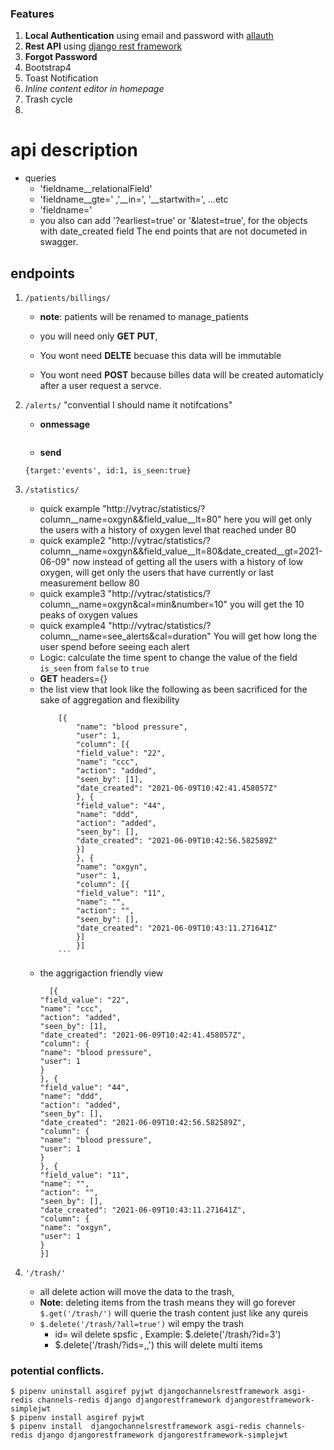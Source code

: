 ### Features

1. **Local Authentication** using email and password with [allauth](https://pypi.org/project/django-allauth/)
2. **Rest API** using [django rest framework](http://www.django-rest-framework.org/)
3. **Forgot Password**
4. Bootstrap4
5. Toast Notification
6. *Inline content editor in homepage*
7. Trash cycle
8. 

# api description
 - queries
    - 'fieldname__relationalField'
    - 'fieldname__gte=' ,'__in=', '__startwith=', ...etc
    - 'fieldname=' 
    - you also can add '?earliest=true' or '&latest=true', for the objects with date_created field
The end points that are not documeted in swagger.

## endpoints
1. `/patients/billings/`

    * **note**: patients will be renamed to manage_patients
    
    * you will need only **GET** **PUT**,
    * You wont need **DELTE** becuase this data will be immutable
    * You wont need **POST** because billes data will be created automaticly after a user request a servce.

1. `/alerts/` "convential I should name it notifcations"
    
    - **onmessage**
    ```
    
    ```
    
    - **send**
    ```
    {target:'events', id:1, is_seen:true}
    ```
    
1.  `/statistics/`
    
    - quick example "http://vytrac/statistics/?column__name=oxgyn&&field_value__lt=80"
    here you will get only the users with a history of oxygen level that reached under 80
    - quick example2 "http://vytrac/statistics/?column__name=oxgyn&&field_value__lt=80&date_created__gt=2021-06-09"
    now instead of getting all the users with a history of low oxygen, will get only the users that have currently or last measurement bellow 80
    - quick example3 "http://vytrac/statistics/?column__name=oxgyn&cal=min&number=10"
    you will get the 10 peaks of oxygen values
    - quick example4 "http://vytrac/statistics/?column__name=see_alerts&cal=duration"
    You will get how long the user spend before seeing each alert
    - Logic: calculate the time spent to change the value of the field `is_seen` from `false` to `true`
    - **GET** headers={}
    - the list view that look like the following as been sacrificed for the sake of aggregation and flexibility
        ```
            [{
                "name": "blood pressure",
                "user": 1,
                "column": [{
                "field_value": "22",
                "name": "ccc",
                "action": "added",
                "seen_by": [1],
                "date_created": "2021-06-09T10:42:41.458057Z"
                }, {
                "field_value": "44",
                "name": "ddd",
                "action": "added",
                "seen_by": [],
                "date_created": "2021-06-09T10:42:56.582589Z"
                }]
                }, {
                "name": "oxgyn",
                "user": 1,
                "column": [{
                "field_value": "11",
                "name": "",
                "action": "",
                "seen_by": [],
                "date_created": "2021-06-09T10:43:11.271641Z"
                }]
                }]
            ```
    - the aggrigaction friendly view
        ```
          [{
        "field_value": "22",
        "name": "ccc",
        "action": "added",
        "seen_by": [1],
        "date_created": "2021-06-09T10:42:41.458057Z",
        "column": {
        "name": "blood pressure",
        "user": 1
        }
        }, {
        "field_value": "44",
        "name": "ddd",
        "action": "added",
        "seen_by": [],
        "date_created": "2021-06-09T10:42:56.582589Z",
        "column": {
        "name": "blood pressure",
        "user": 1
        }
        }, {
        "field_value": "11",
        "name": "",
        "action": "",
        "seen_by": [],
        "date_created": "2021-06-09T10:43:11.271641Z",
        "column": {
        "name": "oxgyn",
        "user": 1
        }
        }]
        ```
    
    
1.  `'/trash/'`
    - all delete action will move the data to the trash,
    - **Note**: deleting items from the trash means they will go forever
    `$.get('/trash/')` will querie the trash content just like any qureis
    - `$.delete('/trash/?all=true')` wil empy the trash
        - id=<number> wil delete spsfic , Example: $.delete('/trash/?id=3')
        -  $.delete('/trash/?ids=<number>,<number>,') this will delete multi items
        

### potential conflicts.
```
$ pipenv uninstall asgiref pyjwt djangochannelsrestframework asgi-redis channels-redis django djangorestframework djangorestframework-simplejwt
$ pipenv install asgiref pyjwt
$ pipenv install  djangochannelsrestframework asgi-redis channels-redis django djangorestframework djangorestframework-simplejwt
```